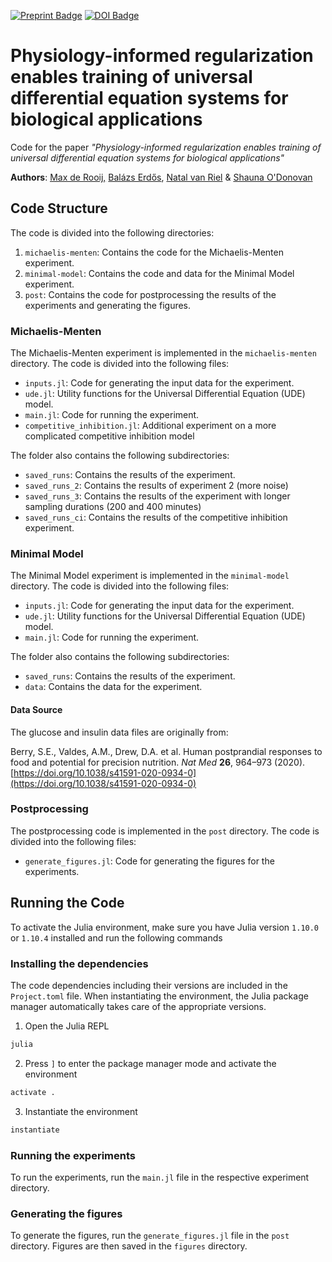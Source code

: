 <a href="https://www.biorxiv.org/content/10.1101/2024.05.28.596164v1"> <img alt="Preprint Badge" src="https://img.shields.io/badge/bioR%CF%87iv-10.1101%2F2024.05.28.596164-red"></a> <a href="https://doi.org/10.5281/zenodo.11402366"><img alt="DOI Badge" src="https://zenodo.org/badge/DOI/10.5281/zenodo.11402366.svg"></a>


# Physiology-informed regularization enables training of universal differential equation systems for biological applications
Code for the paper _"Physiology-informed regularization enables training of universal differential equation systems for biological applications"_

**Authors**: <u>[Max de Rooij](https://orcid.org/0009-0006-1298-7385),</u> [Balázs Erdős](https://orcid.org/0000-0001-8643-4915), [Natal van Riel](https://orcid.org/0000-0001-9375-4730) & [Shauna O'Donovan](https://orcid.org/0000-0003-2253-4903)


## Code Structure
The code is divided into the following directories:
1. `michaelis-menten`: Contains the code for the Michaelis-Menten experiment.
2. `minimal-model`: Contains the code and data for the Minimal Model experiment.
3. `post`: Contains the code for postprocessing the results of the experiments and generating the figures.

### Michaelis-Menten
The Michaelis-Menten experiment is implemented in the `michaelis-menten` directory. The code is divided into the following files:
- `inputs.jl`: Code for generating the input data for the experiment.
- `ude.jl`: Utility functions for the Universal Differential Equation (UDE) model.
- `main.jl`: Code for running the experiment.
- `competitive_inhibition.jl`: Additional experiment on a more complicated competitive inhibition model

The folder also contains the following subdirectories:
- `saved_runs`: Contains the results of the experiment.
- `saved_runs_2`: Contains the results of experiment 2 (more noise)
- `saved_runs_3`: Contains the results of the experiment with longer sampling durations (200 and 400 minutes)
- `saved_runs_ci`: Contains the results of the competitive inhibition experiment.

### Minimal Model
The Minimal Model experiment is implemented in the `minimal-model` directory. The code is divided into the following files:
- `inputs.jl`: Code for generating the input data for the experiment.
- `ude.jl`: Utility functions for the Universal Differential Equation (UDE) model.
- `main.jl`: Code for running the experiment.

The folder also contains the following subdirectories:
- `saved_runs`: Contains the results of the experiment.
- `data`: Contains the data for the experiment.

#### Data Source
The glucose and insulin data files are originally from:

Berry, S.E., Valdes, A.M., Drew, D.A. et al. Human postprandial responses to food and potential for precision nutrition. _Nat Med_ **26**, 964–973 (2020). [https://doi.org/10.1038/s41591-020-0934-0](https://doi.org/10.1038/s41591-020-0934-0)

### Postprocessing
The postprocessing code is implemented in the `post` directory. The code is divided into the following files:
- `generate_figures.jl`: Code for generating the figures for the experiments.


## Running the Code
To activate the Julia environment, make sure you have Julia version `1.10.0` or `1.10.4` installed and run the following commands

### Installing the dependencies
The code dependencies including their versions are included in the `Project.toml` file. When instantiating the environment, the Julia package manager automatically takes care of the appropriate versions. 

1. Open the Julia REPL
```bash
julia
```

2. Press `]` to enter the package manager mode and activate the environment
```julia
activate .
```

3. Instantiate the environment
```julia
instantiate
```

### Running the experiments
To run the experiments, run the `main.jl` file in the respective experiment directory.

### Generating the figures
To generate the figures, run the `generate_figures.jl` file in the `post` directory. Figures are then saved in the `figures` directory.
